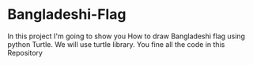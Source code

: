 # Bangladeshi-Flag
In this project I'm going to show you How to draw Bangladeshi flag using python Turtle. We will use turtle library. You fine all the code in this Repository
